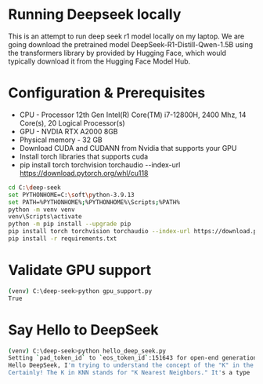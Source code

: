 # Running Deepseek locally
This is an attempt to run deep seek r1 model locally on my laptop. 
We are going download the pretrained model DeepSeek-R1-Distill-Qwen-1.5B  using the transformers library by provided by Hugging Face, which would typically download it from the Hugging Face Model Hub.


# Configuration & Prerequisites
- CPU -  Processor	12th Gen Intel(R) Core(TM) i7-12800H, 2400 Mhz, 14 Core(s), 20 Logical Processor(s)
- GPU - NVDIA RTX A2000 8GB
- Physical memory - 32 GB
- Download CUDA and CUDANN from Nvidia that supports your GPU
- Install torch libraries that supports cuda
- pip install torch torchvision torchaudio --index-url https://download.pytorch.org/whl/cu118
```bash
cd C:\deep-seek
set PYTHONHOME=C:\soft\python-3.9.13
set PATH=%PYTHONHOME%;%PYTHONHOME%\Scripts;%PATH%
python -m venv venv
venv\Scripts\activate
python -m pip install --upgrade pip
pip install torch torchvision torchaudio --index-url https://download.pytorch.org/whl/cu118
pip install -r requirements.txt
```
# Validate GPU support
```bash
(venv) C:\deep-seek>python gpu_support.py
True
```
# Say Hello to DeepSeek
```bash
(venv) C:\deep-seek>python hello_deep_seek.py
Setting `pad_token_id` to `eos_token_id`:151643 for open-end generation.
Hello DeepSeek, I'm trying to understand the concept of the "K" in the KNN algorithm. Could you explain it to me?
Certainly! The K in KNN stands for "K Nearest Neighbors." It's a type
```